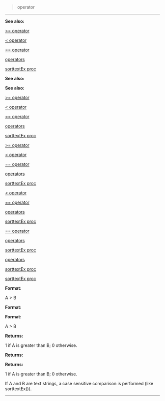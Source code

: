 

 > operator
------------




**See also:** 


[>= operator](#/operator/%3e=) 

[< operator](#/operator/%3c) 

[== operator](#/operator/==) 

[operators](#/operator) 

[sorttextEx proc](#/proc/sorttextEx) 







**See also:** 

**See also:**

[>= operator](#/operator/%3e=) 

[< operator](#/operator/%3c) 

[== operator](#/operator/==) 

[operators](#/operator) 

[sorttextEx proc](#/proc/sorttextEx) 





[>= operator](#/operator/%3e=)

[< operator](#/operator/%3c) 

[== operator](#/operator/==) 

[operators](#/operator) 

[sorttextEx proc](#/proc/sorttextEx) 




[< operator](#/operator/%3c)

[== operator](#/operator/==) 

[operators](#/operator) 

[sorttextEx proc](#/proc/sorttextEx) 



[== operator](#/operator/==)

[operators](#/operator) 

[sorttextEx proc](#/proc/sorttextEx) 


[operators](#/operator)

[sorttextEx proc](#/proc/sorttextEx) 

[sorttextEx proc](#/proc/sorttextEx)


**Format:** 


 A > B
 


**Format:** 

**Format:**

 A > B



**Returns:** 


 1 if A is greater than B; 0 otherwise.
 


**Returns:** 

**Returns:**

 1 if A is greater than B; 0 otherwise.


 If A and B are text strings, a case sensitive comparison is performed
(like sorttextEx()).





---


